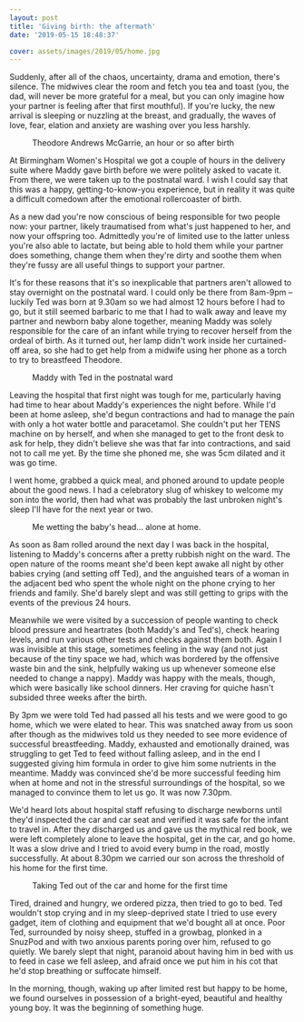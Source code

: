 ```yaml
---
layout: post
title: 'Giving birth: the aftermath'
date: '2019-05-15 18:48:37'

cover: assets/images/2019/05/home.jpg
---
```


Suddenly, after all of the chaos, uncertainty, drama and emotion, there's silence. The midwives clear the room and fetch you tea and toast (you, the dad, will never be more grateful for a meal, but you can only imagine how your partner is feeling after that first mouthful). If you're lucky, the new arrival is sleeping or nuzzling at the breast, and gradually, the waves of love, fear, elation and anxiety are washing over you less harshly.

<figure class="kg-card kg-image-card kg-card-hascaption"><img src="/assets/images/2019/05/ted-1.jpg" class="kg-image" alt loading="lazy"><figcaption>Theodore Andrews McGarrie, an hour or so after birth</figcaption></figure>

At Birmingham Women's Hospital we got a couple of hours in the delivery suite where Maddy gave birth before we were politely asked to vacate it. From there, we were taken up to the postnatal ward. I wish I could say that this was a happy, getting-to-know-you experience, but in reality it was quite a difficult comedown after the emotional rollercoaster of birth.

As a new dad you're now conscious of being responsible for two people now: your partner, likely traumatised from what's just happened to her, and now your offspring too. Admittedly you're of limited use to the latter unless you're also able to lactate, but being able to hold them while your partner does something, change them when they're dirty and soothe them when they're fussy are all useful things to support your partner.

It's for these reasons that it's so inexplicable that partners aren't allowed to stay overnight on the postnatal ward. I could only be there from 8am-9pm – luckily Ted was born at 9.30am so we had almost 12 hours before I had to go, but it still seemed barbaric to me that I had to walk away and leave my partner and newborn baby alone together, meaning Maddy was solely responsible for the care of an infant while trying to recover herself from the ordeal of birth. As it turned out, her lamp didn't work inside her curtained-off area, so she had to get help from a midwife using her phone as a torch to try to breastfeed Theodore.

<figure class="kg-card kg-image-card kg-card-hascaption"><img src="/assets/images/2019/05/birth.jpg" class="kg-image" alt loading="lazy"><figcaption>Maddy with Ted in the postnatal ward</figcaption></figure>

Leaving the hospital that first night was tough for me, particularly having had time to hear about Maddy's experiences the night before. While I'd been at home asleep, she'd begun contractions and had to manage the pain with only a hot water bottle and paracetamol. She couldn't put her TENS machine on by herself, and when she managed to get to the front desk to ask for help, they didn't believe she was that far into contractions, and said not to call me yet. By the time she phoned me, she was 5cm dilated and it was go time.

I went home, grabbed a quick meal, and phoned around to update people about the good news. I had a celebratory slug of whiskey to welcome my son into the world, then had what was probably the last unbroken night's sleep I'll have for the next year or two.

<figure class="kg-card kg-image-card kg-card-hascaption"><img src="/assets/images/2019/05/toast.jpg" class="kg-image" alt loading="lazy"><figcaption>Me wetting the baby's head... alone at home.</figcaption></figure>

As soon as 8am rolled around the next day I was back in the hospital, listening to Maddy's concerns after a pretty rubbish night on the ward. The open nature of the rooms meant she'd been kept awake all night by other babies crying (and setting off Ted), and the anguished tears of a woman in the adjacent bed who spent the whole night on the phone crying to her friends and family. She'd barely slept and was still getting to grips with the events of the previous 24 hours.

Meanwhile we were visited by a succession of people wanting to check blood pressure and heartrates (both Maddy's and Ted's), check hearing levels, and run various other tests and checks against them both. Again I was invisible at this stage, sometimes feeling in the way (and not just because of the tiny space we had, which was bordered by the offensive waste bin and the sink, helpfully waking us up whenever someone else needed to change a nappy). Maddy was happy with the meals, though, which were basically like school dinners. Her craving for quiche hasn't subsided three weeks after the birth.

By 3pm we were told Ted had passed all his tests and we were good to go home, which we were elated to hear. This was snatched away from us soon after though as the midwives told us they needed to see more evidence of successful breastfeeding. Maddy, exhausted and emotionally drained, was struggling to get Ted to feed without falling asleep, and in the end I suggested giving him formula in order to give him some nutrients in the meantime. Maddy was convinced she'd be more successful feeding him when at home and not in the stressful surroundings of the hospital, so we managed to convince them to let us go. It was now 7.30pm.

We'd heard lots about hospital staff refusing to discharge newborns until they'd inspected the car and car seat and verified it was safe for the infant to travel in. After they discharged us and gave us the mythical red book, we were left completely alone to leave the hospital, get in the car, and go home. It was a slow drive and I tried to avoid every bump in the road, mostly successfully. At about 8.30pm we carried our son across the threshold of his home for the first time.

<figure class="kg-card kg-image-card kg-card-hascaption"><img src="/assets/images/2019/05/ted4.jpg" class="kg-image" alt loading="lazy"><figcaption>Taking Ted out of the car and home for the first time</figcaption></figure>

Tired, drained and hungry, we ordered pizza, then tried to go to bed. Ted wouldn't stop crying and in my sleep-deprived state I tried to use every gadget, item of clothing and equipment that we'd bought all at once. Poor Ted, surrounded by noisy sheep, stuffed in a growbag, plonked in a SnuzPod and with two anxious parents poring over him, refused to go quietly. We barely slept that night, paranoid about having him in bed with us to feed in case we fell asleep, and afraid once we put him in his cot that he'd stop breathing or suffocate himself.

In the morning, though, waking up after limited rest but happy to be home, we found ourselves in possession of a bright-eyed, beautiful and healthy young boy. It was the beginning of something huge.

<figure class="kg-card kg-image-card"><img src="/assets/images/2019/05/ted2-1.jpg" class="kg-image" alt loading="lazy"></figure>